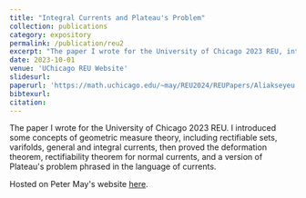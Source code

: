 ```yaml
---
title: "Integral Currents and Plateau's Problem"
collection: publications
category: expository
permalink: /publication/reu2
excerpt: "The paper I wrote for the University of Chicago 2023 REU, introducing some GMT concepts."
date: 2023-10-01
venue: 'UChicago REU Website'
slidesurl: 
paperurl: 'https://math.uchicago.edu/~may/REU2024/REUPapers/Aliakseyeu.pdf'
bibtexurl: 
citation: 
---
```

The paper I wrote for the University of Chicago 2023 REU. I introduced some concepts of geometric measure theory, including rectifiable sets, varifolds, general and integral currents, then proved the deformation theorem, rectifiability theorem for normal currents, and a version of Plateau's problem phrased in the language of currents. 

Hosted on Peter May's website [here](https://math.uchicago.edu/~may/REU2023/REUPapers/Aliakseyeu.pdf). 